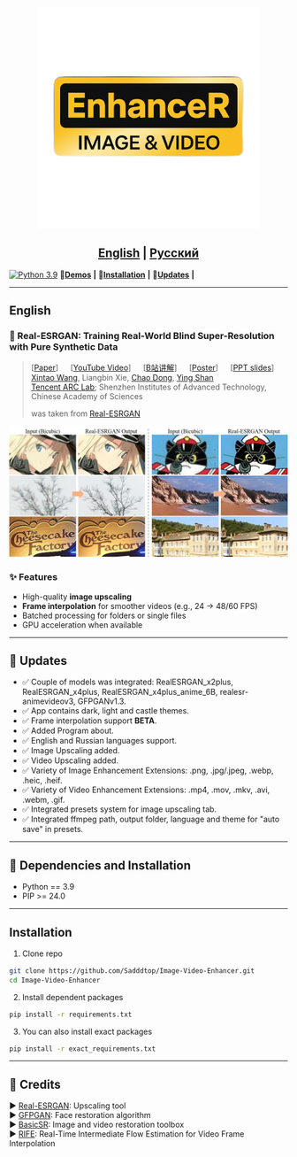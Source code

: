 <p align="center">
  <img src="assets/logo.png" height=400>
</p>

## <div align="center"><b><a href="README.md">English</a> | <a href="README_RU.md">Русский</a></b></div>

[![Python 3.9](https://img.shields.io/badge/python-3.9-blue.svg?logo=python&logoColor=white)](https://www.python.org/downloads/release/python-390/)
👀[**Demos**](#-app-demos) **|** 🔧[**Installation**](#installation) **|** 🚩[**Updates**](#-updates) **|** 

---

## English

### 📖 Real-ESRGAN: Training Real-World Blind Super-Resolution with Pure Synthetic Data

> [[Paper](https://arxiv.org/abs/2107.10833)] &emsp; [[YouTube Video](https://www.youtube.com/watch?v=fxHWoDSSvSc)] &emsp; [[B站讲解](https://www.bilibili.com/video/BV1H34y1m7sS/)] &emsp; [[Poster](https://xinntao.github.io/projects/RealESRGAN_src/RealESRGAN_poster.pdf)] &emsp; [[PPT slides](https://docs.google.com/presentation/d/1QtW6Iy8rm8rGLsJ0Ldti6kP-7Qyzy6XL/edit?usp=sharing&ouid=109799856763657548160&rtpof=true&sd=true)]<br>
> [Xintao Wang](https://xinntao.github.io/), Liangbin Xie, [Chao Dong](https://scholar.google.com.hk/citations?user=OSDCB0UAAAAJ), [Ying Shan](https://scholar.google.com/citations?user=4oXBp9UAAAAJ&hl=en) <br>
> [Tencent ARC Lab](https://arc.tencent.com/en/ai-demos/imgRestore); Shenzhen Institutes of Advanced Technology, Chinese Academy of Sciences
>
> was taken from [Real-ESRGAN](https://github.com/xinntao/Real-ESRGAN)

<p align="center">
  <img src="assets/teaser.jpg">
</p>

### ✨ Features
- High-quality **image upscaling**
- **Frame interpolation** for smoother videos (e.g., 24 → 48/60 FPS)
- Batched processing for folders or single files
- GPU acceleration when available

---

## 🚩 Updates

- ✅ Couple of models was integrated: RealESRGAN_x2plus, RealESRGAN_x4plus, RealESRGAN_x4plus_anime_6B, realesr-animevideov3, GFPGANv1.3.
- ✅ App contains dark, light and castle themes.
- ✅ Frame interpolation support **BETA**.
- ✅ Added Program about.
- ✅ English and Russian languages support.
- ✅ Image Upscaling added.
- ✅ Video Upscaling added.
- ✅ Variety of Image Enhancement Extensions: .png, .jpg/.jpeg, .webp, .heic, .heif.
- ✅ Variety of Video Enhancement Extensions: .mp4, .mov, .mkv, .avi, .webm, .gif.
- ✅ Integrated presets system for image upscaling tab.
- ✅ Integrated ffmpeg path, output folder, language and theme for "auto save" in presets.

---

## 🔧 Dependencies and Installation

- Python == 3.9
- PIP >= 24.0

---

## Installation

1. Clone repo
```bash
git clone https://github.com/Sadddtop/Image-Video-Enhancer.git
cd Image-Video-Enhancer
````

2. Install dependent packages

```bash
pip install -r requirements.txt
```

3. You can also install exact packages

```bash
pip install -r exact_requirements.txt
```

---

## 📖 Credits

▶️ [Real-ESRGAN](https://github.com/xinntao/Real-ESRGAN): Upscaling tool <br>
▶️ [GFPGAN](https://github.com/TencentARC/GFPGAN): Face restoration algorithm <br>
▶️ [BasicSR](https://github.com/xinntao/BasicSR):  Image and video restoration toolbox <br>
▶️ [RIFE](https://github.com/hzwer/ECCV2022-RIFE): Real-Time Intermediate Flow Estimation for Video Frame Interpolation <br>


